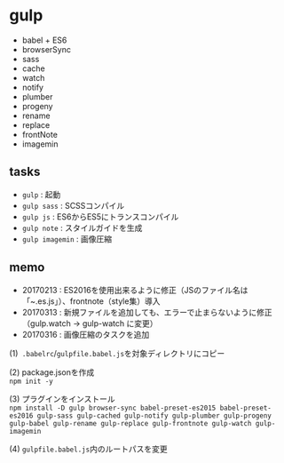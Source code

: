 # gulp 

- babel + ES6
- browserSync
- sass
- cache
- watch
- notify
- plumber
- progeny
- rename
- replace
- frontNote
- imagemin


## tasks

- `gulp` : 起動
- `gulp sass` : SCSSコンパイル
- `gulp js` : ES6からES5にトランスコンパイル
- `gulp note` : スタイルガイドを生成
- `gulp imagemin` : 画像圧縮


## memo
- 20170213 : ES2016を使用出来るように修正（JSのファイル名は「~.es.js」）、frontnote（style集）導入
- 20170313 : 新規ファイルを追加しても、エラーで止まらないように修正（gulp.watch → gulp-watch に変更）
- 20170316 : 画像圧縮のタスクを追加

(1)` .babelrc`/`gulpfile.babel.js`を対象ディレクトリにコピー

(2) package.jsonを作成  
`npm init -y`

(3) プラグインをインストール  
`npm install -D gulp browser-sync babel-preset-es2015 babel-preset-es2016 gulp-sass gulp-cached gulp-notify gulp-plumber gulp-progeny gulp-babel gulp-rename gulp-replace gulp-frontnote gulp-watch gulp-imagemin`

(4) `gulpfile.babel.js`内のルートパスを変更